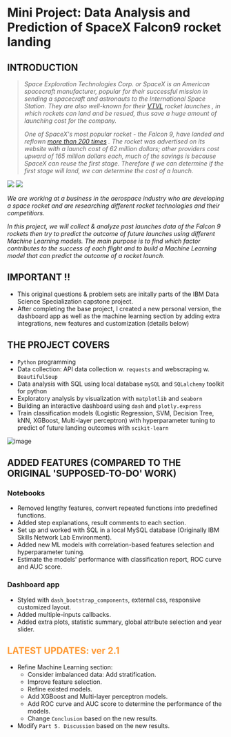 # **Mini Project: Data Analysis and Prediction of SpaceX Falcon9 rocket landing**

## INTRODUCTION

> *Space Exploration Technologies Corp. or SpaceX is an American spacecraft manufacturer, popular for their successful mission in sending a spacecraft and astronauts to the International Space Station. They are also well-known for their [VTVL](https://en.wikipedia.org/wiki/VTVL) rocket launches , in which rockets can land and be resued, thus save a huge amount of launching cost for the company.*
>
> *One of SpaceX's most popular rocket - the Falcon 9, have landed and reflown [more than 200 times](https://en.wikipedia.org/wiki/List_of_Falcon_9_and_Falcon_Heavy_launches) . The rocket was advertised on its website with a launch cost of 62 million dollars; other providers cost upward of 165 million dollars each, much of the savings is because SpaceX can reuse the first stage. Therefore if we can determine if the first stage will land, we can determine the cost of a launch.*

![](https://cf-courses-data.s3.us.cloud-object-storage.appdomain.cloud/IBMDeveloperSkillsNetwork-DS0701EN-SkillsNetwork/lab_v2/images/landing_1.gif)
![](https://cf-courses-data.s3.us.cloud-object-storage.appdomain.cloud/IBMDeveloperSkillsNetwork-DS0701EN-SkillsNetwork/lab_v2/images/crash.gif)

*We are working at a business in the aerospace industry who are developing a space rocket and are researching different rocket technologies and their competitiors.*

*In this project, we will collect & analyze past launches data of the Falcon 9 rockets then try to predict the outcome of future launches using different Machine Learning models. The main purpose is to find which factor contributes to the success of each flight and to build a Machine Learning model that can predict the outcome of a rocket launch.*

## IMPORTANT !!

- This original questions & problem sets are initally parts of the IBM Data Science Specialization capstone project.
- After completing the base project, I created a new personal version, the dashboard app as well as the machine learning section by adding extra integrations, new features and customization (details below)

## THE PROJECT COVERS

- `Python` programming
- Data collection: API data collection w. `requests` and webscraping w. `BeautifulSoup`
- Data analysis with SQL using local database `mySQL` and `SQLalchemy` toolkit for python
- Exploratory analysis by visualization with `matplotlib` and `seaborn`
- Building an interactive dashboard using `dash` and `plotly.express`
- Train classification models (Logistic Regression, SVM, Decision Tree, kNN, XGBoost, Multi-layer perceptron) with hyperparameter tuning to predict of future landing outcomes with `scikit-learn`

![image](https://github.com/masonphung/project_falcon9/assets/131331827/11c3e7ac-fe07-4861-93fc-2dae37f74940)

## ADDED FEATURES (COMPARED TO THE ORIGINAL 'SUPPOSED-TO-DO' WORK)

### Notebooks

- Removed lengthy features, convert repeated functions into predefined functions.
- Added step explanations, result comments to each section.
- Set up and worked with SQL in a local MySQL database (Originally IBM Skills Network Lab Environment).
- Added new ML models with correlation-based features selection and hyperparameter tuning.
- Estimate the models' performance with classification report, ROC curve and AUC score.

### Dashboard app

- Styled with `dash_bootstrap_components`, external css, responsive customized layout.
- Added multiple-inputs callbacks.
- Added extra plots, statistic summary, global attribute selection and year slider.

## <span style="color:#ff9933">LATEST UPDATES: ver 2.1</span>
- Refine Machine Learning section: 
    - Consider imbalanced data: Add stratification.
    - Improve feature selection.
    - Refine existed models.
    - Add XGBoost and Multi-layer perceptron models.
    - Add ROC curve and AUC score to determine the performance of the models.
    - Change `Conclusion` based on the new results.
- Modify `Part 5. Discussion` based on the new results.
